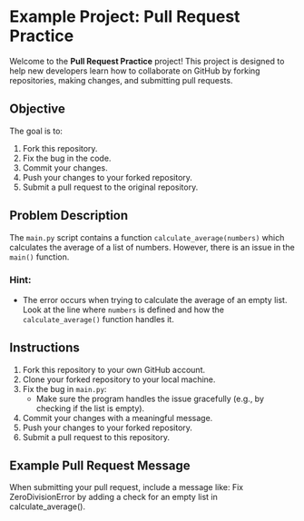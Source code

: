 # Example Project: Pull Request Practice

Welcome to the **Pull Request Practice** project! This project is designed to help new developers learn how to collaborate on GitHub by forking repositories, making changes, and submitting pull requests.

## Objective
The goal is to:
1. Fork this repository.
2. Fix the bug in the code.
3. Commit your changes.
4. Push your changes to your forked repository.
5. Submit a pull request to the original repository.

## Problem Description
The `main.py` script contains a function `calculate_average(numbers)` which calculates the average of a list of numbers. However, there is an issue in the `main()` function.

### Hint:
- The error occurs when trying to calculate the average of an empty list. Look at the line where `numbers` is defined and how the `calculate_average()` function handles it.

## Instructions
1. Fork this repository to your own GitHub account.
2. Clone your forked repository to your local machine.
3. Fix the bug in `main.py`:
   - Make sure the program handles the issue gracefully (e.g., by checking if the list is empty).
4. Commit your changes with a meaningful message.
5. Push your changes to your forked repository.
6. Submit a pull request to this repository.

## Example Pull Request Message
When submitting your pull request, include a message like:
Fix ZeroDivisionError by adding a check for an empty list in calculate_average().
